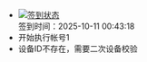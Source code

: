 - [![签到状态](https://github.com/p7wm/Cloud189-Actions/actions/workflows/main.yml/badge.svg?branch=main)](https://github.com/p7wm/Cloud189-Actions/actions/workflows/main.yml) <br> 签到时间：2025-10-11 00:43:18
- 开始执行帐号1
- 设备ID不存在，需要二次设备校验

